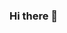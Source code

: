 ### Hi there 👋

<!--
**Daniel908009/Daniel908009** is a ✨ _special_ ✨ repository because its `README.md` (this file) appears on your GitHub profile.

Here are some ideas to get you started:

- 🔭 I’m currently working on my health
- 🌱 I’m currently learning programing
- 👯 I’m looking to collaborate on ...
- 🤔 I’m looking for help with copilot...
- 💬 Ask me about WW2
- 📫 How to reach me: ...
- 😄 Pronouns: ...
- ⚡ Fun fact: Daniel means jewish kid
-->
